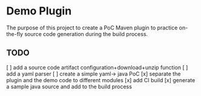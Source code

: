 # Demo Plugin
The purpose of this project to create a PoC Maven plugin to practice on-the-fly source code generation during the build 
process.

## TODO
[ ] add a source code artifact configuration+download+unzip function
[ ] add a yaml parser
[ ] create a simple yaml-> java PoC
[x] separate the plugin and the demo code to different modules
[x] add CI build
[x] generate a sample java source and add to the build process
